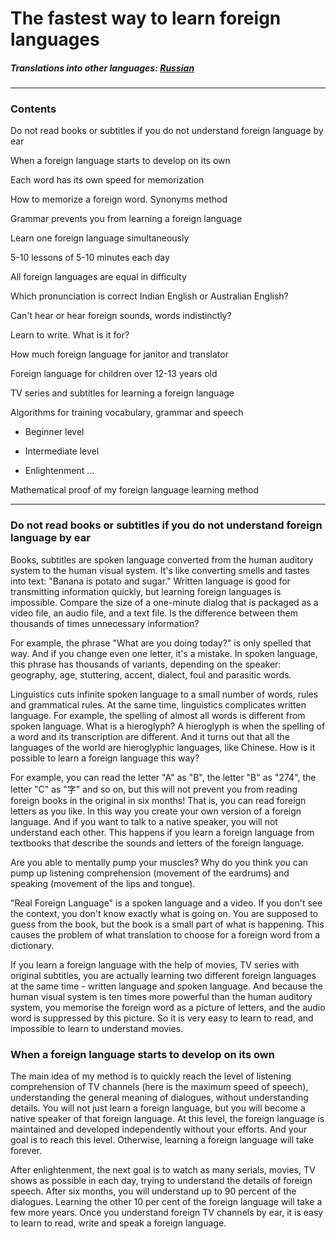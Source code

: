 
# The fastest way to learn foreign languages

##### Translations into other languages: [Russian](https://github.com/jkchao/typescript-book-chinese)
---
### Contents

Do not read books or subtitles if you do not understand foreign language by ear

When a foreign language starts to develop on its own

Each word has its own speed for memorization

How to memorize a foreign word. Synonyms method

Grammar prevents you from learning a foreign language

Learn one foreign language simultaneously

5-10 lessons of 5-10 minutes each day

All foreign languages are equal in difficulty

Which pronunciation is correct Indian English or Australian English?

Can't hear or hear foreign sounds, words indistinctly?

Learn to write. What is it for?

How much foreign language for janitor and translator

Foreign language for children over 12-13 years old

TV series and subtitles for learning a foreign language

Algorithms for training vocabulary, grammar and speech

- Beginner level

- Intermediate level

- Enlightenment ...

Mathematical proof of my foreign language learning method


---
  
### Do not read books or subtitles if you do not understand foreign language by ear

Books, subtitles are spoken language converted from the human auditory system to the human visual system. It's like converting smells and tastes into text: "Banana is potato and sugar." Written language is good for transmitting information quickly, but learning foreign languages is impossible. Compare the size of a one-minute dialog that is packaged as a video file, an audio file, and a text file. Is the difference between them thousands of times unnecessary information? 

For example, the phrase "What are you doing today?" is only spelled that way. And if you change even one letter, it's a mistake. In spoken language, this phrase has thousands of variants, depending on the speaker: geography, age, stuttering, accent, dialect, foul and parasitic words.

Linguistics cuts infinite spoken language to a small number of words, rules and grammatical rules. At the same time, linguistics complicates written language. For example, the spelling of almost all words is different from spoken language. What is a hieroglyph? A hieroglyph is when the spelling of a word and its transcription are different. And it turns out that all the languages of the world are hieroglyphic languages, like Chinese. How is it possible to learn a foreign language this way? 

For example, you can read the letter "A" as "B", the letter "B" as "274", the letter "C" as "字" and so on, but this will not prevent you from reading foreign books in the original in six months! That is, you can read foreign letters as you like. In this way you create your own version of a foreign language. And if you want to talk to a native speaker, you will not understand each other. This happens if you learn a foreign language from textbooks that describe the sounds and letters of the foreign language.

Are you able to mentally pump your muscles? Why do you think you can pump up listening comprehension (movement of the eardrums) and speaking (movement of the lips and tongue). 

"Real Foreign Language" is a spoken language and a video. If you don't see the context, you don't know exactly what is going on. You are supposed to guess from the book, but the book is a small part of what is happening. This causes the problem of what translation to choose for a foreign word from a dictionary.

If you learn a foreign language with the help of movies, TV series with original subtitles, you are actually learning two different foreign languages at the same time - written language and spoken language. And because the human visual system is ten times more powerful than the human auditory system, you memorise the foreign word as a picture of letters, and the audio word is suppressed by this picture. So it is very easy to learn to read, and impossible to learn to understand movies.


### When a foreign language starts to develop on its own

The main idea of my method is to quickly reach the level of listening comprehension of TV channels (here is the maximum speed of speech), understanding the general meaning of dialogues, without understanding details. You will not just learn a foreign language, but you will become a native speaker of that foreign language. At this level, the foreign language is maintained and developed independently without your efforts. And your goal is to reach this level. Otherwise, learning a foreign language will take forever. 

After enlightenment, the next goal is to watch as many serials, movies, TV shows as possible in each day, trying to understand the details of foreign speech. After six months, you will understand up to 90 percent of the dialogues.  Learning the other 10 per cent of the foreign language will take a few more years. Once you understand foreign TV channels by ear, it is easy to learn to read, write and speak a foreign language.



























